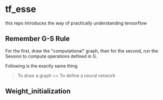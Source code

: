 # tf_esse
this repo introduces the way of practically understanding tensorflow 

## Remember G-S Rule  
For the first, draw the "computational" graph, then for the second, run the Session to compute operations defined in G. 

Following is the exactly same thing
>  To draw a graph  == To define a neural network 

## Weight_initialization
